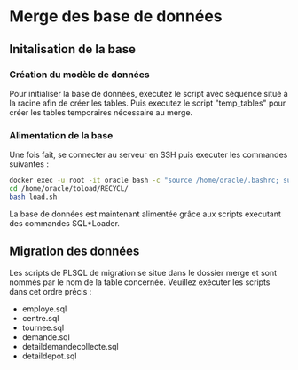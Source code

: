 # Merge des base de données

## Initalisation de la base 

### Création du modèle de données

Pour initialiser la base de données, executez le script avec séquence situé à la racine afin de créer les tables. Puis executez le script "temp_tables" pour créer les tables temporaires nécessaire au merge.

### Alimentation de la base

Une fois fait, se connecter au serveur en SSH puis executer les commandes suivantes :

```bash
docker exec -u root -it oracle bash -c "source /home/oracle/.bashrc; su oracle;"
cd /home/oracle/toload/RECYCL/
bash load.sh
```

La base de données est maintenant alimentée grâce aux scripts executant des commandes SQL*Loader.

## Migration des données

Les scripts de PLSQL de migration se situe dans le dossier merge et sont nommés par le nom de la table concernée. 
Veuillez exécuter les scripts dans cet ordre précis :

- employe.sql
- centre.sql
- tournee.sql
- demande.sql
- detaildemandecollecte.sql
- detaildepot.sql